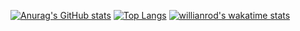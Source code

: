 [![Anurag's GitHub stats](https://github-readme-stats.vercel.app/api?username=aiden0023)](https://github.com/anuraghazra/github-readme-stats)
[![Top Langs](https://github-readme-stats.vercel.app/api/top-langs/?username=aiden0023&layout=compact)](https://github.com/anuraghazra/github-readme-stats)
[![willianrod's wakatime stats](https://github-readme-stats.vercel.app/api/wakatime?username=aiden0023)](https://github.com/anuraghazra/github-readme-stats)


